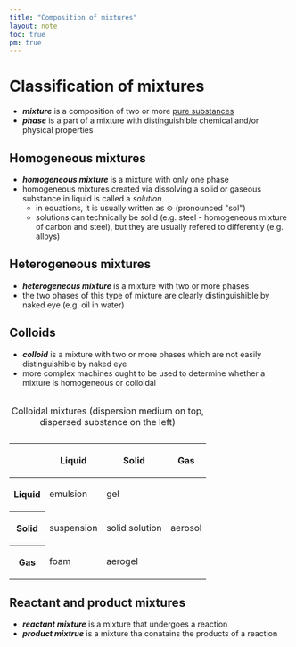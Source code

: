 ```yaml
---
title: "Composition of mixtures"
layout: note
toc: true
pm: true
---
```

# Classification of mixtures
- **_mixture_** is a composition of two or more [pure substances](/notes/research/chemistry/ap-chemistry/atomic-structure-and-properties/elemental-composition-of-pure-substances)
- **_phase_** is a part of a mixture with distinguishible chemical and/or physical properties
## Homogeneous mixtures
- **_homogeneous mixture_** is a mixture with only one phase
- homogeneous mixtures created via dissolving a solid or gaseous substance in liquid is called a _solution_
    - in equations, it is usually written as $\odot$ (pronounced "sol")
    - solutions can technically be solid (e.g. steel - homogeneous mixture of carbon and steel), but they are usually refered to differently (e.g. alloys)
## Heterogeneous mixtures
- **_heterogeneous mixture_** is a mixture with two or more phases
- the two phases of this type of mixture are clearly distinguishible by naked eye (e.g. oil in water)
## Colloids
- **_colloid_** is a mixture with two or more phases which are not easily distinguishible by naked eye
- more complex machines ought to be used to determine whether a mixture is homogeneous or colloidal

<table class="note-table center">
    <thead>
        <tr>
            <th></th>
            <th>
    
Liquid
            </th>
            <th>
    
Solid
            </th>
            <th>
    
Gas
            </th>
        </tr>
    </thead>
    <tbody>
        <tr>
            <th>

Liquid
            </th>
            <td>

emulsion
            </td>
            <td>

gel
            </td>
            <td rowspan="3">

aerosol
            </td>
        </tr>
        <tr>
            <th>

Solid
            </th>
            <td>

suspension
            </td>
            <td>

solid solution
            </td>
        </tr>
        <tr>
            <th>

Gas
            </th>
            <td>

foam
            </td>
            <td>

aerogel
            </td>
        </tr>
    </tbody>
    <caption>

Colloidal mixtures (dispersion medium on top, dispersed substance on the left)
    </caption>
</table>

## Reactant and product mixtures
- **_reactant mixture_** is a mixture that undergoes a reaction
- **_product mixtrue_** is a mixture tha conatains the products of a reaction